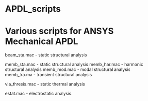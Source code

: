 # APDL_scripts

# Various scripts for ANSYS Mechanical APDL


  beam_sta.mac - static structural analysis

memb_sta.mac - static structural analysis
memb_har.mac - harmonic structural analysis
memb_mod.mac - modal structural analysis
memb_tra.ma - transient structural analysis

  via_thresis.mac - static thermal analysis

  estat.mac - electrostatic analysis
